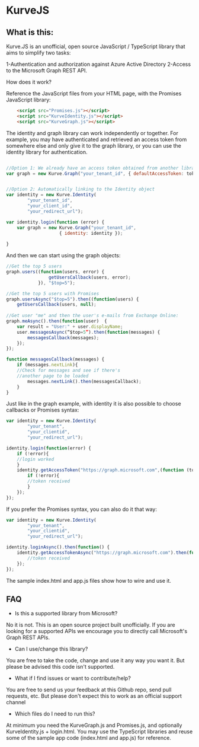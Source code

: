 # KurveJS

## What is this:

Kurve<nolink>.JS is an unofficial, open source JavaScript / TypeScript library that aims to simplify two tasks:

1-Authentication and authorization against Azure Active Directory
2-Access to the Microsoft Graph REST API.

How does it work?

Reference the JavaScript files from your HTML page, with the Promises JavaScript library:

```html
    <script src="Promises.js"></script>
    <script src="KurveIdentity.js"></script>
    <script src="KurveGraph.js"></script>
```

The identity and graph library can work independently or together. For example, you may have authenticated and retrieved an access token from somewhere else and only give it to the graph library, or you can use the identity library for authentication.

```javascript

//Option 1: We already have an access token obtained from another library: 
var graph = new Kurve.Graph("your_tenant_id", { defaultAccessToken: token });


//Option 2: Automatically linking to the Identity object
var identity = new Kurve.Identity(
		"your_tenant_id", 
        "your_client_id", 
        "your_redirect_url");

var identity.login(function (error) {
	var graph = new Kurve.Graph("your_tenant_id",
    				{ identity: identity });
                
} 
```

And then we can start using the graph objects:

```javascript
//Get the top 5 users
graph.users((function(users, error) {
                getUsersCallback(users, error);
            }), "$top=5");

//Get the top 5 users with Promises
graph.usersAsync("$top=5").then((function(users) {
	getUsersCallback(users, null);
    
//Get user "me" and then the user's e-mails from Exchange Online:
graph.meAsync().then(function(user)  {
	var result = "User:" + user.displayName;
    user.messagesAsync(“$top=5”).then(function(messages) {
		messagesCallback(messages);
	});
});

function messagesCallback(messages) {
	if (messages.nextLink){
    //Check for messages and see if there's 
    //another page to be loaded
    	messages.nextLink().then(messagesCallback);
    }
}
```

Just like in the graph example, with identity it is also possible to choose callbacks or Promises syntax:

```javascript
var identity = new Kurve.Identity(
        "your_tenant", 
        "your_clientid", 
        "your_redirect_url");

identity.login(function(error) {
	if (!error){
	//login worked
    }
	identity.getAccessToken("https://graph.microsoft.com",(function (token,error) {
    	if (!error){
		//token received
        }
	});
});
```

If you prefer the Promises syntax, you can also do it that way:

```javascript
var identity = new Kurve.Identity(
        "your_tenant", 
        "your_clientid", 
        "your_redirect_url");

identity.loginAsync().then(function() {
	identity.getAccessTokenAsync("https://graph.microsoft.com").then(function (token) {
		//token received
	});
});
```

The sample index.html and app.<nolink>js files show how to wire and use it.


## FAQ

 * Is this a supported library from Microsoft?
 
No it is not. This is an open source project built unofficially. If you are looking for a supported APIs we encourage you to directly call Microsoft's Graph REST APIs. 
 
 * Can I use/change this library?

You are free to take the code, change and use it any way you want it. But please be advised this code isn't supported.

 * What if I find issues or want to contribute/help?

You are free to send us your feedback at this Github repo, send pull requests, etc. But please don't expect this to work as an official support channel

 * Which files do I need to run this? 

At minimum you need the KurveGraph.<nolink>js and Promises.<nolink>js, and optionally KurveIdentity.<nolink>js + login.html. You may use the TypeScript libraries and reuse some of the sample app code (index.html and app.<nolink>js) for reference.
